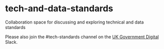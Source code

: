 # tech-and-data-standards
Collaboration space for discussing and exploring technical and data standards

Please also join the #tech-standards channel on the [UK Government Digital](http://ukgovernmentdigital.slack.com) Slack.
